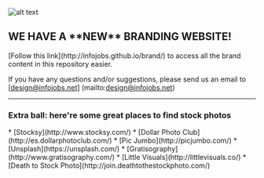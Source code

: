 ![alt text](../master/_gh-header/01-gh-header.jpg)

<h2>WE HAVE A **NEW** BRANDING WEBSITE!</h2>
[Follow this link](http://infojobs.github.io/brand/) to access all the brand content in this repository easier.

If you have any questions and/or suggestions, please send us an email to [design@infojobs.net] (mailto:design@infojobs.net)

***

<h3>Extra ball: here're some great places to find stock photos</h3>
* [Stocksy](http://www.stocksy.com/)
* [Dollar Photo Club](http://es.dollarphotoclub.com/)
* [Pic Jumbo](http://picjumbo.com/)
* [Unsplash](https://unsplash.com/)
* [Gratisography](http://www.gratisography.com/)
* [Little Visuals](http://littlevisuals.co/)
* [Death to Stock Photo](http://join.deathtothestockphoto.com/)




